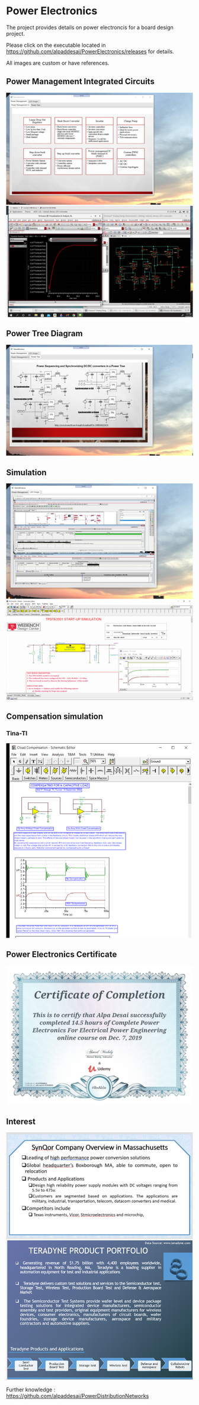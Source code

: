 # Power Electronics

The project provides details on power electroncis for a board design project. 

Please click on the executable located in https://github.com/alpaddesai/PowerElectronics/releases for details. 

All images are custom or have references.

## Power Management Integrated Circuits
![image](PowerManagementICImage.png)
![image](powerelectronics.png)

## Power Tree Diagram 
![image](PowerTreeImage.png)

## Simulation
![image](LDOImage.png)
![image](tinapowersupply.png)

## Compensation simulation
### Tina-TI 
![image](CloadCompensation1.png)

## Power Electronics Certificate
![image](PowerElectronics.jpg)


## Interest
![image](image.png)
![image](image1.png)

Further knowledge : https://github.com/alpaddesai/PowerDistributionNetworks 
